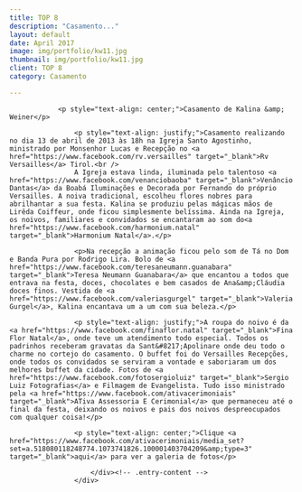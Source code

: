 ```yaml
---
title: TOP 8
description: "Casamento..."
layout: default
date: April 2017
image: img/portfolio/kw11.jpg
thumbnail: img/portfolio/kw11.jpg
client: TOP 8
category: Casamento

---
```



<div class="grid">
		<div class="c-8">
			<div class="entry-content">

				<p style="text-align: center;">Casamento de Kalina &amp; Weiner</p>

					<p style="text-align: justify;">Casamento realizando no dia 13 de abril de 2013 às 18h na Igreja Santo Agostinho, ministrado por Monsenhor Lucas e Recepção no <a href="https://www.facebook.com/rv.versailles" target="_blank">Rv Versailles</a> Tirol.<br />
					A Igreja estava linda, iluminada pelo talentoso <a href="https://www.facebook.com/venanciobaoba" target="_blank">Venâncio Dantas</a> da Boabá Iluminações e Decorada por Fernando do próprio Versailles. A noiva tradicional, escolheu flores nobres para abrilhantar a sua festa. Kalina se produziu pelas mágicas mãos de Lirêda Coiffeur, onde ficou simplesmente belíssima. Ainda na Igreja, os noivos, familiares e convidados se encantaram ao som do<a href="https://www.facebook.com/harmonium.natal" target="_blank">Harmonium Natal</a>.</p>

					<p>Na recepção a animação ficou pelo som de Tá no Dom e Banda Pura por Rodrigo Lira. Bolo de <a href="https://www.facebook.com/teresaneumann.guanabara" target="_blank">Teresa Neumann Guanabara</a> que encantou a todos que entrava na festa, doces, chocolates e bem casados de Ana&amp;Cláudia doces finos. Vestida de <a href="https://www.facebook.com/valeriasgurgel" target="_blank">Valeria Gurgel</a>, Kalina encantava um a um com sua beleza.</p>

					<p style="text-align: justify;">A roupa do noivo é da <a href="https://www.facebook.com/finaflor.natal" target="_blank">Fina Flor Natal</a>, onde teve um atendimento todo especial. Todos os padrinhos receberam gravatas da Sant&#8217;Apolinare onde deu todo o charme no cortejo do casamento. O buffet foi do Versailles Recepções, onde todos os convidados se serviram a vontade e saboriaram um dos melhores buffet da cidade. Fotos de <a href="https://www.facebook.com/fotosergioluiz" target="_blank">Sergio Luiz Fotografias</a> e Filmagem de Evangelista. Tudo isso ministrado pela <a href="https://www.facebook.com/ativacerimoniais" target="_blank">ATiva Assessoria E Cerimonial</a> que permaneceu até o final da festa, deixando os noivos e pais dos noivos despreocupados com qualquer coisa!</p>

					<p style="text-align: center;">Clique <a href="https://www.facebook.com/ativacerimoniais/media_set?set=a.518080118248774.1073741826.100001403704209&amp;type=3" target="_blank">aqui</a> para ver a galeria de fotos</p>
				
						</div><!-- .entry-content -->
					</div>